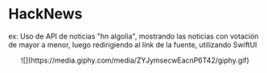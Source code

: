# HackNews
ex: Uso de API de noticias "hn algolia", mostrando las noticias con votación de mayor a menor, luego redirigiendo al link de la fuente, utilizando SwiftUI

<p align="center">
![](https://media.giphy.com/media/ZYJymsecwEacnP6T42/giphy.gif)
</p>
<p align="center"
![](https://media.giphy.com/media/XbmrNh2WZcA9BxkZ9U/giphy.gif)
</p>
